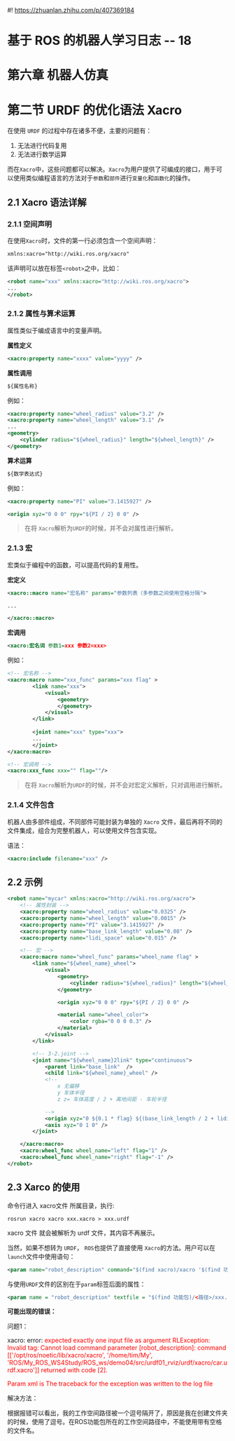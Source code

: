 #! https://zhuanlan.zhihu.com/p/407369184
# 基于 ROS 的机器人学习日志 -- 18

# 第六章 机器人仿真
# 第二节 URDF 的优化语法 Xacro

在使用 `URDF` 的过程中存在诸多不便，主要的问题有：

1. 无法进行代码复用
2. 无法进行数学运算

而在`Xacro`中，这些问题都可以解决。`Xacro`为用户提供了可编成的接口，用于可以使用类似编程语言的方法对于`参数`和`部件`进行`变量化`和`函数化`的操作。

## 2.1 Xacro 语法详解

### 2.1.1 空间声明

在使用`Xacro`时，文件的第一行必须包含一个空间声明：

```xml
xmlns:xacro="http://wiki.ros.org/xacro"
```

该声明可以放在标签`<robot>`之中，比如：

```xml
<robot name="xxx" xmlns:xacro="http://wiki.ros.org/xacro">
...
</robot>
```

### 2.1.2 属性与算术运算

属性类似于编成语言中的变量声明。

**属性定义**

```xml
<xacro:property name="xxxx" value="yyyy" />
```

**属性调用**

```xml
${属性名称}
```

例如：

```xml
<xacro:property name="wheel_radius" value="3.2" />
<xacro:property name="wheel_length" value="3.1" />
...
<geometry>
    <cylinder radius="${wheel_radius}" length="${wheel_length}" />
</geometry>
```

**算术运算**

```xml
${数学表达式}
```

例如：

```xml
<xacro:property name="PI" value="3.1415927" />

<origin xyz="0 0 0" rpy="${PI / 2} 0 0" />
```
>在将 `Xacro`解析为`URDF`的时候，并不会对属性进行解析。

### 2.1.3 宏

宏类似于编程中的函数，可以提高代码的复用性。

**宏定义**

```xml
<xacro::macro name="宏名称" params="参数列表（多参数之间使用空格分隔">

...

</xacro::macro>
```

**宏调用**

```xml
<xacro:宏名词 参数1=xxx 参数2=xxx>
```

例如：

```xml
<!-- 宏名称 -->
<xacro:macro name="xxx_func" params="xxx flag" >
        <link name="xxx">
            <visual>
                <geometry>
                </geometry>
            </visual>
        </link>
    
        <joint name="xxx" type="xxx">
        ...
        </joint>
</xacro:macro>

<!-- 宏调用 -->
<xacro:xxx_func xxx="" flag=""/>
```

>在将 `Xacro`解析为`URDF`的时候，并不会对宏定义解析，只对调用进行解析。

### 2.1.4 文件包含

机器人由多部件组成，不同部件可能封装为单独的 `Xacro` 文件，最后再将不同的文件集成，组合为完整机器人，可以使用文件包含实现。

语法：

```xml
<xacro:include filename="xxx" />
```

## 2.2 示例

```xml
<robot name="mycar" xmlns:xacro="http://wiki.ros.org/xacro">
    <!-- 属性封装 -->
    <xacro:property name="wheel_radius" value="0.0325" />
    <xacro:property name="wheel_length" value="0.0015" />
    <xacro:property name="PI" value="3.1415927" />
    <xacro:property name="base_link_length" value="0.08" />
    <xacro:property name="lidi_space" value="0.015" />

    <!-- 宏 -->
    <xacro:macro name="wheel_func" params="wheel_name flag" >
        <link name="${wheel_name}_wheel">
            <visual>
                <geometry>
                    <cylinder radius="${wheel_radius}" length="${wheel_length}" />
                </geometry>

                <origin xyz="0 0 0" rpy="${PI / 2} 0 0" />

                <material name="wheel_color">
                    <color rgba="0 0 0 0.3" />
                </material>
            </visual>
        </link>

        <!-- 3-2.joint -->
        <joint name="${wheel_name}2link" type="continuous">
            <parent link="base_link"  />
            <child link="${wheel_name}_wheel" />
            <!-- 
                x 无偏移
                y 车体半径
                z z= 车体高度 / 2 + 离地间距 - 车轮半径

            -->
            <origin xyz="0 ${0.1 * flag} ${(base_link_length / 2 + lidi_space - wheel_radius) * -1}" rpy="0 0 0" />
            <axis xyz="0 1 0" />
        </joint>

    </xacro:macro>
    <xacro:wheel_func wheel_name="left" flag="1" />
    <xacro:wheel_func wheel_name="right" flag="-1" />
</robot>
```

## 2.3 Xarco 的使用

命令行进入 xacro文件 所属目录，执行:

```
rosrun xacro xacro xxx.xacro > xxx.urdf
```

xacro 文件 就会被解析为 urdf 文件，其内容不再展示。

当然，如果不想转为 `URDF`， `ROS`也提供了直接使用 `Xacro`的方法。用户可以在`launch`文件中使用语句：

```xml
<param name="robot_description" command="$(find xacro)/xacro '$(find 功能包)/<xacro文件的路径>/xxx.xacro' " />
```

与使用`URDF`文件的区别在于`param`标签后面的属性：

```xml
<param name = "robot_description" textfile = "$(find 功能包)/<路径>/xxx.urdf"/>
```

**可能出现的错误：**

问题1：

xacro: error: <font color = red >expected exactly one input file as argument
RLException: Invalid <param> tag: Cannot load command parameter [robot_description]: command [['/opt/ros/noetic/lib/xacro/xacro', '/home/tim/My', 'ROS/My_ROS_WS4Study/ROS_ws/demo04/src/urdf01_rviz/urdf/xacro/car.urdf.xacro']] returned with code [2]. 

Param xml is <param name="robot_description" command="$(find xacro)/xacro $(find urdf01_rviz)/urdf/xacro/car.urdf.xacro"/>
The traceback for the exception was written to the log file</font>

解决方法：

根据报错可以看出，我的工作空间路径被一个逗号隔开了，原因是我在创建文件夹的时候，使用了逗号。在ROS功能包所在的工作空间路径中，不能使用带有空格的文件名。